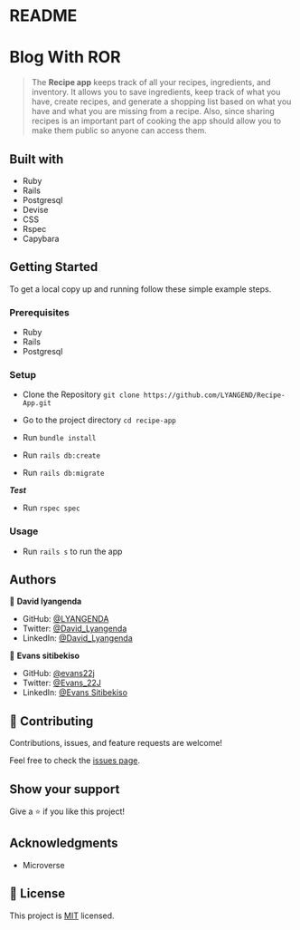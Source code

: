 # README

# Blog With ROR

> The **Recipe app** keeps track of all your recipes, ingredients, and inventory. It allows you to save ingredients, keep track of what you have, create recipes, and generate a shopping list based on what you have and what you are missing from a recipe. Also, since sharing recipes is an important part of cooking the app should allow you to make them public so anyone can access them.

## Built with

- Ruby
- Rails
- Postgresql
- Devise
- CSS
- Rspec
- Capybara

## Getting Started

To get a local copy up and running follow these simple example steps.

### Prerequisites

- Ruby
- Rails
- Postgresql

### Setup

- Clone the Repository
`git clone https://github.com/LYANGEND/Recipe-App.git`

- Go to the project directory
`cd recipe-app`

- Run ```bundle install```
- Run ```rails db:create```
- Run ```rails db:migrate```

***Test***

- Run ```rspec spec```

### Usage

- Run ```rails s``` to run the app

## Authors

👤 **David lyangenda**

- GitHub: [@LYANGENDA](https://github.com/LYANGEND)
- Twitter: [@David_Lyangenda](https://www.linkedin.com/in/david-lyangenda-623087151/)
- LinkedIn: [@David_Lyangenda](https://www.linkedin.com/in/david-lyangenda-623087151/)

👤 **Evans sitibekiso**

- GitHub: [@evans22j](https://github.com/evans22j)
- Twitter: [@Evans_22J](https://twitter.com/Evans_22J)
- LinkedIn: [@Evans Sitibekiso](https://www.linkedin.com/in/evans-sitibekiso/)

## 🤝 Contributing

Contributions, issues, and feature requests are welcome!

Feel free to check the [issues page](../../issues/).

## Show your support

Give a ⭐️ if you like this project!

## Acknowledgments

- Microverse

## 📝 License

This project is [MIT](./LICENSE) licensed.

